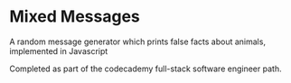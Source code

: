 # Mixed Messages

A random message generator which prints false facts about animals, implemented in Javascript

Completed as part of the codecademy full-stack software engineer path.
